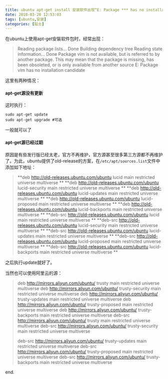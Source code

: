 ```yaml
---
title: ubuntu apt-get install 安装软件出现“E: Package *** has no installation candidate” 错误的解决方案
date: 2018-03-20 12:53:03
tags: [ubuntu,安装]
categories: [贴士]
---
```


在ubuntu上使用apt-get安裝软件包时<!-- more -->，经常出现：

> Reading package lists... Done
> Building dependency tree
> Reading state information... Done
> Package vim is not available, but is referred to by another package.
> This may mean that the package is missing, has been obsoleted, or
> is only available from another source
> E: Package vim has no installation candidate

这里有两种情况：

#### apt-get源没有更新

这时执行：

```shell
sudo apt-get update
sudo apt-get upgrade #可选
```

一般就可以了

#### apt-get源已经过期

原因是有些发行版已经太老，官方不再维护，官方源甚至很多第三方源都不再维护了。为此，ubuntu提供了old-release的方案，在`/etc/apt/sources.list`文件中添加如下地址：

> **deb http://old-releases.ubuntu.com/ubuntu lucid main restricted universe multiverse   **
> **deb http://old-releases.ubuntu.com/ubuntu lucid-security main restricted universe multiverse   **
> **deb http://old-releases.ubuntu.com/ubuntu lucid-updates main restricted universe multiverse   **
> **deb http://old-releases.ubuntu.com/ubuntu lucid-proposed main restricted universe multiverse   **
> **deb http://old-releases.ubuntu.com/ubuntu lucid-backports main restricted universe multiverse   **
> **deb-src http://old-releases.ubuntu.com/ubuntu lucid main restricted universe multiverse   **
> **deb-src http://old-releases.ubuntu.com/ubuntu lucid-security main restricted universe multiverse   **
> **deb-src http://old-releases.ubuntu.com/ubuntu lucid-updates main restricted universe multiverse   **
> **deb-src http://old-releases.ubuntu.com/ubuntu lucid-proposed main restricted universe multiverse   **
> **deb-src http://old-releases.ubuntu.com/ubuntu lucid-backports main restricted universe multiverse  **

之后执行update就好了。

当然也可以使用阿里云的源：

> deb http://mirrors.aliyun.com/ubuntu/ trusty main restricted universe multiverse
> deb http://mirrors.aliyun.com/ubuntu/ trusty-security main restricted universe multiverse
> deb http://mirrors.aliyun.com/ubuntu/ trusty-updates main restricted universe multiverse
> deb http://mirrors.aliyun.com/ubuntu/ trusty-proposed main restricted universe multiverse
> deb http://mirrors.aliyun.com/ubuntu/ trusty-backports main restricted universe multiverse
> deb-src http://mirrors.aliyun.com/ubuntu/ trusty main restricted universe multiverse
> deb-src http://mirrors.aliyun.com/ubuntu/ trusty-security main restricted universe multiverse
>
> deb-src http://mirrors.aliyun.com/ubuntu/ trusty-updates main restricted universe multiverse
> deb-src http://mirrors.aliyun.com/ubuntu/ trusty-proposed main restricted universe multiverse
> deb-src http://mirrors.aliyun.com/ubuntu/ trusty-backports main restricted universe multiverse

end.